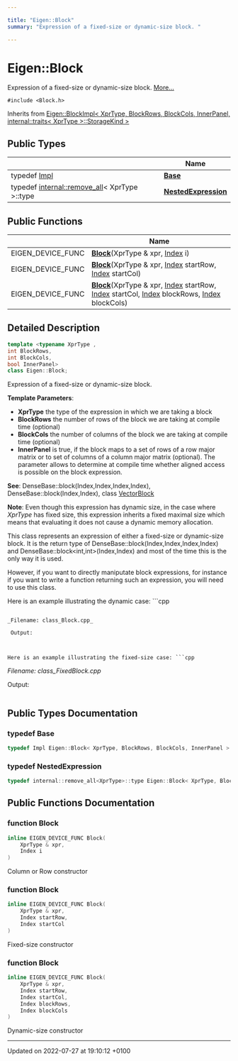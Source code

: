 ```yaml
---

title: "Eigen::Block"
summary: "Expression of a fixed-size or dynamic-size block. "

---
```


# Eigen::Block



Expression of a fixed-size or dynamic-size block.  [More...](#detailed-description)


`#include <Block.h>`

Inherits from [Eigen::BlockImpl< XprType, BlockRows, BlockCols, InnerPanel, internal::traits< XprType >::StorageKind >](http://example.org/classes/classeigen_1_1blockimpl/)

## Public Types

|                | Name           |
| -------------- | -------------- |
| typedef <a href="http://example.org/classes/classeigen_1_1block/#typedef-impl">Impl</a> | **[Base](http://example.org/classes/classeigen_1_1block/#typedef-base)**  |
| typedef <a href="http://example.org/classes/structeigen_1_1internal_1_1remove__all/">internal::remove_all</a>< XprType >::type | **[NestedExpression](http://example.org/classes/classeigen_1_1block/#typedef-nestedexpression)**  |

## Public Functions

|                | Name           |
| -------------- | -------------- |
| EIGEN_DEVICE_FUNC | **[Block](http://example.org/classes/classeigen_1_1block/#function-block)**(XprType & xpr, <a href="http://example.org/namespaces/namespaceeigen/#typedef-index">Index</a> i) |
| EIGEN_DEVICE_FUNC | **[Block](http://example.org/classes/classeigen_1_1block/#function-block)**(XprType & xpr, <a href="http://example.org/namespaces/namespaceeigen/#typedef-index">Index</a> startRow, <a href="http://example.org/namespaces/namespaceeigen/#typedef-index">Index</a> startCol) |
| EIGEN_DEVICE_FUNC | **[Block](http://example.org/classes/classeigen_1_1block/#function-block)**(XprType & xpr, <a href="http://example.org/namespaces/namespaceeigen/#typedef-index">Index</a> startRow, <a href="http://example.org/namespaces/namespaceeigen/#typedef-index">Index</a> startCol, <a href="http://example.org/namespaces/namespaceeigen/#typedef-index">Index</a> blockRows, <a href="http://example.org/namespaces/namespaceeigen/#typedef-index">Index</a> blockCols) |

## Detailed Description

```cpp
template <typename XprType ,
int BlockRows,
int BlockCols,
bool InnerPanel>
class Eigen::Block;
```

Expression of a fixed-size or dynamic-size block. 

**Template Parameters**: 

  * **XprType** the type of the expression in which we are taking a block 
  * **BlockRows** the number of rows of the block we are taking at compile time (optional) 
  * **BlockCols** the number of columns of the block we are taking at compile time (optional) 
  * **InnerPanel** is true, if the block maps to a set of rows of a row major matrix or to set of columns of a column major matrix (optional). The parameter allows to determine at compile time whether aligned access is possible on the block expression.


**See**: DenseBase::block(Index,Index,Index,Index), DenseBase::block(Index,Index), class <a href="http://example.org/classes/classeigen_1_1vectorblock/">VectorBlock</a>

**Note**: Even though this expression has dynamic size, in the case where _XprType_ has fixed size, this expression inherits a fixed maximal size which means that evaluating it does not cause a dynamic memory allocation.


This class represents an expression of either a fixed-size or dynamic-size block. It is the return type of DenseBase::block(Index,Index,Index,Index) and DenseBase::block<int,int>(Index,Index) and most of the time this is the only way it is used.

However, if you want to directly maniputate block expressions, for instance if you want to write a function returning such an expression, you will need to use this class.

Here is an example illustrating the dynamic case: ```cpp

```

_Filename: class_Block.cpp_

 Output: 

```
```


Here is an example illustrating the fixed-size case: ```cpp

```

_Filename: class_FixedBlock.cpp_

 Output: 

```
```

## Public Types Documentation

### typedef Base

```cpp
typedef Impl Eigen::Block< XprType, BlockRows, BlockCols, InnerPanel >::Base;
```


### typedef NestedExpression

```cpp
typedef internal::remove_all<XprType>::type Eigen::Block< XprType, BlockRows, BlockCols, InnerPanel >::NestedExpression;
```


## Public Functions Documentation

### function Block

```cpp
inline EIGEN_DEVICE_FUNC Block(
    XprType & xpr,
    Index i
)
```


Column or Row constructor 


### function Block

```cpp
inline EIGEN_DEVICE_FUNC Block(
    XprType & xpr,
    Index startRow,
    Index startCol
)
```


Fixed-size constructor 


### function Block

```cpp
inline EIGEN_DEVICE_FUNC Block(
    XprType & xpr,
    Index startRow,
    Index startCol,
    Index blockRows,
    Index blockCols
)
```


Dynamic-size constructor 


-------------------------------

Updated on 2022-07-27 at 19:10:12 +0100